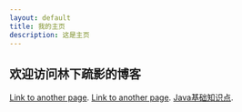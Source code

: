 ```yaml
---
layout: default
title: 我的主页
description: 这是主页
---
```


## 欢迎访问林下疏影的博客
[Link to another page](./another-page.html).
[Link to another page](./about.html).
[Java基础知识点](./java.html).